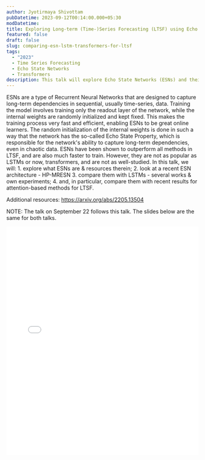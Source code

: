 ```yaml
---
author: Jyotirmaya Shivottam
pubDatetime: 2023-09-12T00:14:00.000+05:30
modDatetime:
title: Exploring Long-term (Time-)Series Forecasting (LTSF) using Echo State Networks (ESNs) and comparisons with Single-Layer Perceptron (SLP), MLP, LSTM and especially Attention-based methods
featured: false
draft: false
slug: comparing-esn-lstm-transformers-for-ltsf
tags:
  - "2023"
  - Time Series Forecasting
  - Echo State Networks
  - Transformers
description: This talk will explore Echo State Networks (ESNs) and their applications in Long-term (Time-)Series Forecasting (LTSF). We will compare ESNs with Single-Layer Perceptron (SLP), Multi-Layer Perceptron (MLP), Long Short-Term Memory (LSTM) networks, and especially attention-based methods for LTSF.
---
```


ESNs are a type of Recurrent Neural Networks that are designed to capture long-term dependencies in sequential, usually time-series, data. Training the model involves training only the readout layer of the network, while the internal weights are randomly initialized and kept fixed. This makes the training process very fast and efficient, enabling ESNs to be great online learners. The random initialization of the internal weights is done in such a way that the network has the so-called Echo State Property, which is responsible for the network's ability to capture long-term dependencies, even in chaotic data. ESNs have been shown to outperform all methods in LTSF, and are also much faster to train. However, they are not as popular as LSTMs or now, transformers, and are not as well-studied. In this talk, we will: 1. explore what ESNs are & resources therein; 2. look at a recent ESN architecture - HP-MRESN 3. compare them with LSTMs - several works & own experiments; 4. and, in particular, compare them with recent results for attention-based methods for LTSF.

Additional resources:
https://arxiv.org/abs/2205.13504

NOTE: The talk on September 22 follows this talk. The slides below are the same for both talks.

<embed src="/labtalks/assets/slides/2023-09-12--Jyotirmaya--esn-v-transformers.pdf" type="application/pdf" width="100%" height="600px">
